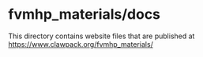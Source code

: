 # fvmhp_materials/docs

This directory contains website files that are published at
    https://www.clawpack.org/fvmhp_materials/

